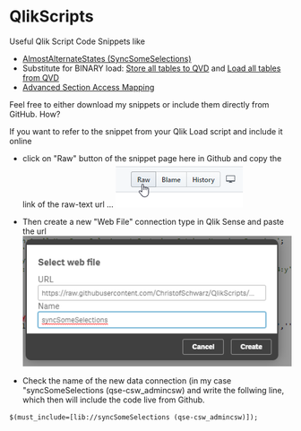 # QlikScripts
Useful Qlik Script Code Snippets like 
 * [AlmostAlternateStates (SyncSomeSelections)](https://github.com/ChristofSchwarz/QlikScripts/blob/master/syncSomeSelections.txt)
 * Substitute for BINARY load: [Store all tables to QVD](https://github.com/ChristofSchwarz/QlikScripts/blob/master/store_all_qvd.txt) and [Load all tables from QVD](https://github.com/ChristofSchwarz/QlikScripts/blob/master/load_all_qvd.txt)
 * [Advanced Section Access Mapping](https://github.com/ChristofSchwarz/QlikScripts/blob/master/CreateSectionAccess.txt)
 
Feel free to either download my snippets or include them directly from GitHub. How?

If you want to refer to the snippet from your Qlik Load script and include it online
 * click on "Raw" button of the snippet page here in Github and copy the link of the raw-text url ...
![alttext](https://github.com/ChristofSchwarz/pics/raw/master/rawsnippet.png "screenshot")

 * Then create a new "Web File" connection type in Qlik Sense and paste the url
 ![alttext](https://github.com/ChristofSchwarz/pics/raw/master/webfileconn.png "screenshot")

 * Check the name of the new data connection (in my case "syncSomeSelections (qse-csw_admincsw) and write the follwing line, which then will include the code live from Github.
```
$(must_include=[lib://syncSomeSelections (qse-csw_admincsw)]);
```


